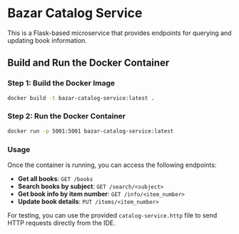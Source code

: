 # Bazar Catalog Service

This is a Flask-based microservice that provides endpoints for querying and updating book information.

## Build and Run the Docker Container

### Step 1: Build the Docker Image

```bash
docker build -t bazar-catalog-service:latest .
```

### Step 2: Run the Docker Container

```bash
docker run -p 5001:5001 bazar-catalog-service:latest
```

### Usage

Once the container is running, you can access the following endpoints:

- **Get all books**: `GET /books`
- **Search books by subject**: `GET /search/<subject>`
- **Get book info by item number**: `GET /info/<item_number>`
- **Update book details**: `PUT /items/<item_number>`

For testing, you can use the provided `catalog-service.http` file to send HTTP requests directly from the IDE.
